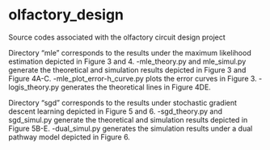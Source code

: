# olfactory_design
Source codes associated with the olfactory circuit design project

Directory “mle” corresponds to the results under the maximum likelihood estimation depicted in Figure 3 and 4. 
-mle_theory.py and mle_simul.py generate the theoretical and simulation results depicted in Figure 3 and Figure 4A-C.
-mle_plot_error-h_curve.py plots the error curves in Figure 3. 
-logis_theory.py generates the theoretical lines in Figure 4DE.

Directory “sgd” corresponds to the results under stochastic gradient descent learning depicted in Figure 5 and 6.
-sgd_theory.py and sgd_simul.py generate the theoretical and simulation results depicted in Figure 5B-E.
-dual_simul.py generates the simulation results under a dual pathway model depicted in Figure 6.
